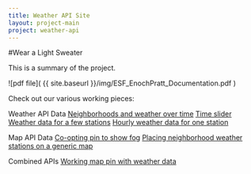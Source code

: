 ```yaml
---
title: Weather API Site
layout: project-main
project: weather-api
---
```


#Wear a Light Sweater

This is a summary of the project.

![pdf file]( {{ site.baseurl }}/img/ESF_EnochPratt_Documentation.pdf )

Check out our various working pieces:


Weather API Data
[Neighborhoods and weather over time](http://jsbin.com/zahute/49)
[Time slider](http://jsbin.com/zahute/35)
[Weather data for a few stations](http://jsbin.com/zahute/25)
[Hourly weather data for one station](http://jsbin.com/zahute/20)

Map API Data
[Co-opting pin to show fog](http://jsbin.com/palol/1)
[Placing neighborhood weather stations on a generic map](http://emmasf.github.io/API/)

Combined APIs
[Working map pin with weather data](http://jsbin.com/tugex/1)


